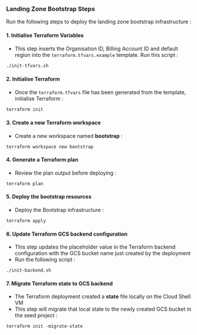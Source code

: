 ### Landing Zone Bootstrap Steps

Run the following steps to deploy the landing zone bootstrap infrastructure :

#### 1. Initialise Terraform Variables

- This step inserts the Organisation ID, Billing Account ID and default region into the `terraform.tfvars.example` template. Run this script :

```sh
./init-tfvars.sh
```

#### 2. Initialise Terraform

- Once the `terraform.tfvars` file has been generated from the template, initialise Terraform :

```sh
terraform init
```

#### 3. Create a new Terraform workspace

- Create a new workspace named __bootstrap__ :

```
terraform workspace new bootstrap
```

#### 4. Generate a Terraform plan

- Review the plan output before deploying : 

```
terraform plan
```

#### 5. Deploy the bootstrap resources

- Deploy the Bootstrap infrastructure :

```
terraform apply
```

#### 6. Update Terraform GCS backend configuration

- This step updates the placeholder value in the Terraform backend configuration with the GCS bucket name just created by the deployment
- Run the following script :

```
./init-backend.sh
```

#### 7. Migrate Terraform state to GCS backend

- The Terraform deployment created a __state__ file locally on the Cloud Shell VM
- This step will migrate that local state to the newly created GCS bucket in the seed project :

```
terraform init -migrate-state
```